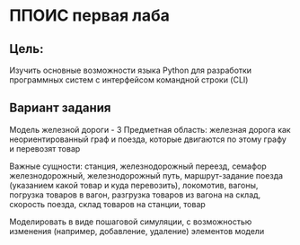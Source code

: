 # ППОИС первая лаба 

## Цель: 
Изучить основные возможности языка Python для разработки программных систем с интерфейсом командной строки (CLI)

## Вариант задания
Модель железной дороги - 3
Предметная область: железная дорога как неориентированный граф и поезда, которые двигаются по этому графу и перевозят товар

Важные сущности: станция, железнодорожный переезд, семафор железнодорожный, железнодорожный путь, маршрут-задание поезда (указанием какой товар и куда перевозить), локомотив, вагоны, погрузка товаров в вагон, разгрузка товаров из вагона на склад, скорость поезда, склад товаров на станции, товар

Моделировать в виде пошаговой симуляции, с возможностью изменения (например, добавление, удаление) элементов модели

